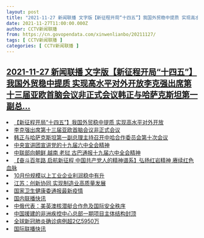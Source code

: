 ```yaml
---
layout: post
title: "2021-11-27 新闻联播 文字版【新征程开局“十四五”】我国外贸稳中提质 实现高水平对外开放李克强出席第十三届亚欧首脑会议非正式会议韩正与哈萨克斯坦第一副总"
date: 2021-11-27T11:00:00.000Z
author: CCTV新闻联播
from: https://cn.govopendata.com/xinwenlianbo/20211127/
tags: [ CCTV新闻联播 ]
categories: [ CCTV新闻联播 ]
---
```

<!--1638010800000-->
[2021-11-27 新闻联播 文字版【新征程开局“十四五”】我国外贸稳中提质 实现高水平对外开放李克强出席第十三届亚欧首脑会议非正式会议韩正与哈萨克斯坦第一副总...](https://cn.govopendata.com/xinwenlianbo/20211127/)
------

<div>
<li><a target="_blank" href="https://cn.govopendata.com/xinwenlianbo/20211127/#268747">【新征程开局“十四五”】我国外贸稳中提质 实现高水平对外开放</a></li><li><a target="_blank" href="https://cn.govopendata.com/xinwenlianbo/20211127/#268748">李克强出席第十三届亚欧首脑会议非正式会议</a></li><li><a target="_blank" href="https://cn.govopendata.com/xinwenlianbo/20211127/#268749">韩正与哈萨克斯坦第一副总理主持召开中哈合作委员会第十次会议</a></li><li><a target="_blank" href="https://cn.govopendata.com/xinwenlianbo/20211127/#268750">中央宣讲团宣讲党的十九届六中全会精神</a></li><li><a target="_blank" href="https://cn.govopendata.com/xinwenlianbo/20211127/#268751">中联部向朝鲜 越南 老挝 古巴通报十九届六中全会精神</a></li><li><a target="_blank" href="https://cn.govopendata.com/xinwenlianbo/20211127/#268752">【奋斗百年路 启航新征程 中国共产党人的精神谱系】弘扬红岩精神 赓续红色血脉</a></li><li><a target="_blank" href="https://cn.govopendata.com/xinwenlianbo/20211127/#268753">10月份规模以上工业企业利润稳中有升</a></li><li><a target="_blank" href="https://cn.govopendata.com/xinwenlianbo/20211127/#268754">江苏：创新协同 实现制造业高质量发展</a></li><li><a target="_blank" href="https://cn.govopendata.com/xinwenlianbo/20211127/#268755">国家卫生健康委通报最新疫情</a></li><li><a target="_blank" href="https://cn.govopendata.com/xinwenlianbo/20211127/#268756">国内联播快讯</a></li><li><a target="_blank" href="https://cn.govopendata.com/xinwenlianbo/20211127/#268757">中俄代表：美英澳核潜艇合作危及国际安全秩序</a></li><li><a target="_blank" href="https://cn.govopendata.com/xinwenlianbo/20211127/#268758">中国援建的非洲疾控中心总部一期项目主体结构封顶</a></li><li><a target="_blank" href="https://cn.govopendata.com/xinwenlianbo/20211127/#268759">全球新冠肺炎确诊病例超2亿5950万</a></li><li><a target="_blank" href="https://cn.govopendata.com/xinwenlianbo/20211127/#268760">国际联播快讯</a></li>
</div>
